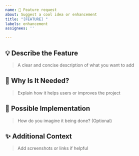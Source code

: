 ```yaml
---
name: 🚀 Feature request
about: Suggest a cool idea or enhancement
title: "[FEATURE] "
labels: enhancement
assignees: ''

---
```


## 💡 Describe the Feature

> A clear and concise description of what you want to add

## 🌟 Why Is It Needed?

> Explain how it helps users or improves the project

## 🧩 Possible Implementation

> How do you imagine it being done? (Optional)

## ✨ Additional Context

> Add screenshots or links if helpful
